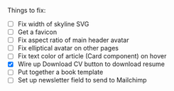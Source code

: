 Things to fix:

- [ ] Fix width of skyline SVG
- [ ] Get a favicon
- [ ] Fix aspect ratio of main header avatar
- [ ] Fix elliptical avatar on other pages
- [ ] Fix text color of article (Card component) on hover
- [x] Wire up Download CV button to download resume
- [ ] Put together a book template
- [ ] Set up newsletter field to send to Mailchimp
